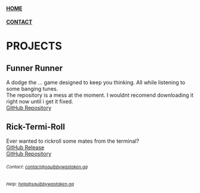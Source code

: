 #### [HOME](https://squibbywastaken.gq/index.html)
#### [CONTACT](https://squibbywastaken.gq/contact.html)
# PROJECTS
## Funner Runner
A dodge the ... game designed to keep you thinking. All while listening to some banging tunes. \
The repository is a mess at the moment. I wouldnt recomend downloading it right now until i get it fixed. \
[GitHub Repository](https://github.com/squibbywastaken/Funner-Runner)
## Rick-Termi-Roll
Ever wanted to rickroll some mates from the terminal? \
[GitHub Release](https://github.com/squibbywastaken/rick-termi-roll/releases/tag/no) \
[GitHub Repository](https://github.com/squibbywastaken/rick-termi-roll) 
###### <sub>Contact: contact@squibbywastaken.gq</sub>
###### <sub>Help: help@squibbywastaken.gq</sub>